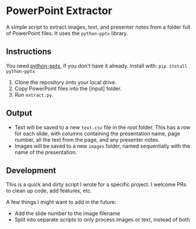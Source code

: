 # PowerPoint Extractor
A simple script to extract images, text, and presenter notes from a folder full of PowerPoint files. It uses the `python-pptx` library.

## Instructions
You need [python-pptx](https://pypi.org/project/python-pptx/), if you don't have it already. Install with:
```pip install python-pptx```

1. Clone the repository onto your local drive.
2. Copy PowerPoint files into the [input] folder.
3. Run `extract.py`.

## Output
* Text will be saved to a new `text.csv` file in the root folder. This has a row for each slide, with columns containing the presentation name, page number, all the text from the page, and any presenter notes.
* Images will be saved to a new `images` folder, named sequentially with the name of the presentation.

## Development
This is a quick and dirty script I wrote for a specific project. I welcome PRs to clean up code, add features, etc.

A few things I might want to add in the future:
* Add the slide number to the image filename
* Split into separate scripts to only process images or text, instead of both
